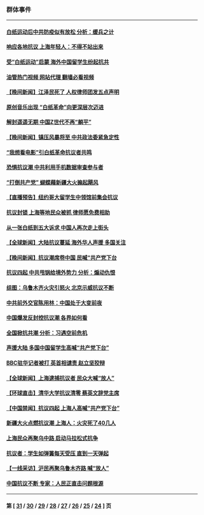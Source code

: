 ### 群体事件
---
#### [白纸运动后中共防疫似有放松 分析：缓兵之计](../../pages/ncid279/n13877425.md?12030445) 
#### [响应各地抗议 上海年轻人：不得不站出来](../../pages/ncid279/n13876261.md?12030445) 
#### [受“白纸运动”启蒙 海外中国留学生纷起抗共](../../pages/ncid279/n13876919.md?12030445) 
#### [油管热门视频 网站代理 翻墙必看视频](http://138.2.39.72:81/youtube.html?epic-marker?12030445)
#### [【晚间新闻】江泽民死了 人权律师团发五点声明](../../pages/ncid279/n13876603.md?12030445) 
#### [原创音乐出现 “白纸革命”向更深层次迈进](../../pages/ncid279/n13876509.md?12030445) 
#### [解封遥遥无期 中国Z世代不再“躺平”](../../pages/ncid279/n13876294.md?12030445) 
#### [【晚间新闻】镇压风暴将至 中共政法委紧急定性](../../pages/ncid279/n13875432.md?12030445) 
#### [“我想看电影”引白纸革命抗议者共鸣](../../pages/ncid279/n13875742.md?12030445) 
#### [恐惧抗议潮 中共利用手机数据审查参与者](../../pages/ncid279/n13875552.md?12030445) 
#### [“打倒共产党” 蝴蝶藉新疆大火搧起飓风](../../pages/ncid279/n13875241.md?12030445) 
#### [【直播预告】纽约哥大留学生中领馆前集会抗议](../../pages/ncid279/n13875540.md?12030445) 
#### [抗议封锁 上海等地民众被抓 律师愿免费相助](../../pages/ncid279/n13875401.md?12030445) 
#### [从一张白纸到五大诉求 中国人再次走上街头](../../pages/ncid279/n13874898.md?12030445) 
#### [【全球新闻】大陆抗议蔓延 海外华人声援 多国关注](../../pages/ncid279/n13874875.md?12030445) 
#### [【晚间新闻】抗议潮席卷中国 民喊“共产党下台](../../pages/ncid279/n13875348.md?12030445) 
#### [抗议四起 中共甩锅给境外势力 分析：煽动仇恨](../../pages/ncid279/n13875072.md?12030445) 
#### [组图：乌鲁木齐火灾引怒火 北京示威抗议不断](../../pages/ncid279/n13874830.md?12030445) 
#### [中共前外交官陈用林：中国处于大变前夜](../../pages/ncid279/n13874588.md?12030445) 
#### [中国爆发反封控抗议潮 各界如何看](../../pages/ncid279/n13874924.md?12030445) 
#### [全国掀抗共潮 分析：习遇空前危机](../../pages/ncid279/n13874792.md?12030445) 
#### [声援大陆 多国中国留学生高喊“共产党下台”](../../pages/ncid279/n13874793.md?12030445) 
#### [BBC驻华记者被打 英首相谴责 赵立坚狡辩](../../pages/ncid279/n13874710.md?12030445) 
#### [【全球新闻】上海逮捕抗议者 民众大喊“放人”](../../pages/ncid279/n13874573.md?12030445) 
#### [【环球直击】清华大学抗议清零 蔡英文辞党主席](../../pages/ncid279/n13874575.md?12030445) 
#### [【中国禁闻】抗议四起 上海人高喊“共产党下台”](../../pages/ncid279/n13874574.md?12030445) 
#### [新疆大火点燃抗议潮 上海人：火灾死了40几人](../../pages/ncid279/n13874541.md?12030445) 
#### [上海民众再聚乌中路 启动马拉松式抗争](../../pages/ncid279/n13874232.md?12030445) 
#### [抗议者：学生如弹簧每天受压 直到一天弹起](../../pages/ncid279/n13874234.md?12030445) 
#### [【一线采访】沪民再聚乌鲁木齐路 喊“放人”](../../pages/ncid279/n13874180.md?12030445) 
#### [中国抗议不断 专家：人民正直击问题根源](../../pages/ncid279/n13874135.md?12030445) 

---
#### 第 [ [31](./31.md?12030445) / [30](./30.md?12030445) / [29](./29.md?12030445) / [28](./28.md?12030445) / [27](./27.md?12030445) / [26](./26.md?12030445) / [25](./25.md?12030445) / [24](./24.md?12030445) ] 页

